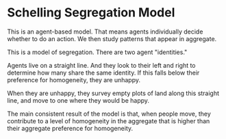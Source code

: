 # Schelling Segregation Model

This is an agent-based model. That means agents individually decide whether to do an action. We then study patterns that appear in aggregate.

This is a model of segregation. There are two agent "identities."

Agents live on a straight line. And they look to their left and right to determine how many share the same identity. If this falls below their preference for homogeneity, they are unhappy.

When they are unhappy, they survey empty plots of land along this straight line, and move to one where they would be happy.

The main consistent result of the model is that, when people move, they contribute to a level of homogeneity in the aggregate that is higher than their aggregate preference for homogeneity.